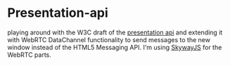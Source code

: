 Presentation-api
================

playing around with the W3C draft of the [presentation api](http://webscreens.github.io/demo/) and extending it with WebRTC
DataChannel functionality to send messages to the new window instead of the HTML5 Messaging API.
I'm using [SkywayJS](http://temasys.github.io) for the WebRTC parts.

